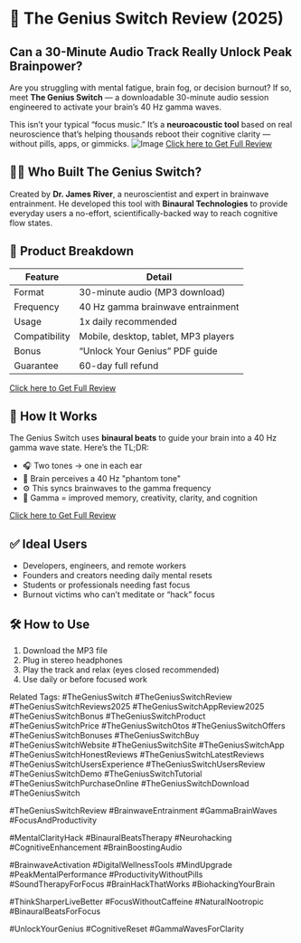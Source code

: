 # 🧠 The Genius Switch Review (2025)

## Can a 30-Minute Audio Track Really Unlock Peak Brainpower?

Are you struggling with mental fatigue, brain fog, or decision burnout? If so, meet **The Genius Switch** — a downloadable 30-minute audio session engineered to activate your brain’s 40 Hz gamma waves.

This isn’t your typical “focus music.” It’s a **neuroacoustic tool** based on real neuroscience that’s helping thousands reboot their cognitive clarity — without pills, apps, or gimmicks.
![Image](https://github.com/user-attachments/assets/74ec8774-ac08-4e27-9318-1636b029320e)
[Click here to Get Full Review](https://digitalproreviews.hashnode.dev/the-genius-switch-review-does-it-live-up-to-hype)

## 👨‍🔬 Who Built The Genius Switch?

Created by **Dr. James River**, a neuroscientist and expert in brainwave entrainment. He developed this tool with **Binaural Technologies** to provide everyday users a no-effort, scientifically-backed way to reach cognitive flow states.



## 🧰 Product Breakdown

| Feature              | Detail                                   |
|----------------------|-------------------------------------------|
| Format              | 30-minute audio (MP3 download)            |
| Frequency           | 40 Hz gamma brainwave entrainment         |
| Usage               | 1x daily recommended                      |
| Compatibility       | Mobile, desktop, tablet, MP3 players      |
| Bonus               | “Unlock Your Genius” PDF guide            |
| Guarantee           | 60-day full refund                        |

[Click here to Get Full Review](https://digitalproreviews.hashnode.dev/the-genius-switch-review-does-it-live-up-to-hype)


## 🧠 How It Works

The Genius Switch uses **binaural beats** to guide your brain into a 40 Hz gamma wave state. Here’s the TL;DR:

- 🎧 Two tones → one in each ear
- 🧠 Brain perceives a 40 Hz "phantom tone"
- ⚙️ This syncs brainwaves to the gamma frequency
- 🚀 Gamma = improved memory, creativity, clarity, and cognition

[Click here to Get Full Review](https://digitalproreviews.hashnode.dev/the-genius-switch-review-does-it-live-up-to-hype)


## ✅ Ideal Users

- Developers, engineers, and remote workers
- Founders and creators needing daily mental resets
- Students or professionals needing fast focus
- Burnout victims who can’t meditate or “hack” focus


## 🛠️ How to Use
1. Download the MP3 file
2. Plug in stereo headphones
3. Play the track and relax (eyes closed recommended)
4. Use daily or before focused work


Related Tags:
#TheGeniusSwitch #TheGeniusSwitchReview #TheGeniusSwitchReviews2025 #TheGeniusSwitchAppReview2025 #TheGeniusSwitchBonus #TheGeniusSwitchProduct #TheGeniusSwitchPrice #TheGeniusSwitchOtos #TheGeniusSwitchOffers #TheGeniusSwitchBonuses #TheGeniusSwitchBuy #TheGeniusSwitchWebsite #TheGeniusSwitchSite #TheGeniusSwitchApp #TheGeniusSwitchHonestReviews #TheGeniusSwitchLatestReviews #TheGeniusSwitchUsersExperience #TheGeniusSwitchUsersReview #TheGeniusSwitchDemo #TheGeniusSwitchTutorial #TheGeniusSwitchPurchaseOnline #TheGeniusSwitchDownload #TheGeniusSwitch

#TheGeniusSwitchReview #BrainwaveEntrainment #GammaBrainWaves #FocusAndProductivity

#MentalClarityHack #BinauralBeatsTherapy #Neurohacking #CognitiveEnhancement #BrainBoostingAudio

#BrainwaveActivation #DigitalWellnessTools #MindUpgrade #PeakMentalPerformance #ProductivityWithoutPills #SoundTherapyForFocus #BrainHackThatWorks #BiohackingYourBrain

#ThinkSharperLiveBetter #FocusWithoutCaffeine #NaturalNootropic #BinauralBeatsForFocus

#UnlockYourGenius #CognitiveReset #GammaWavesForClarity
